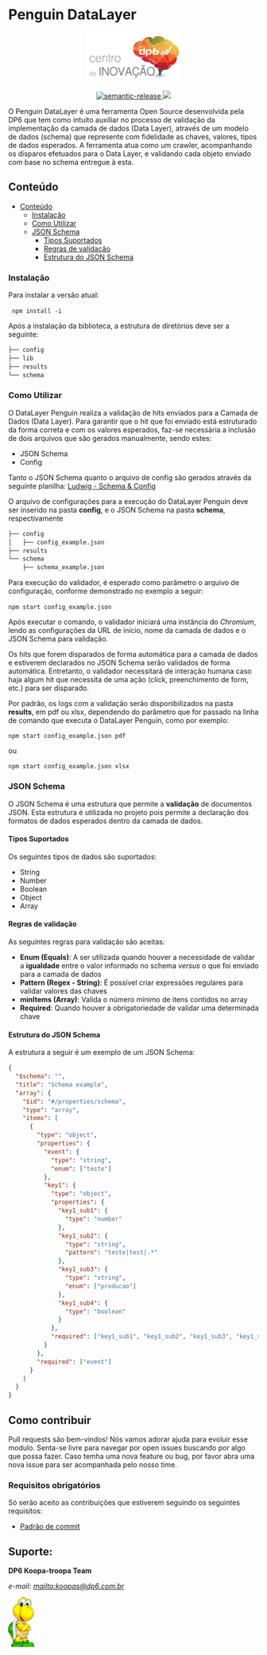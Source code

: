 # Penguin DataLayer

<div align="center">
<img src="https://raw.githubusercontent.com/DP6/templates-centro-de-inovacoes/main/public/images/centro_de_inovacao_dp6.png" height="100px" />

</div>
<p align="center">
  <a href="#badge">
    <img alt="semantic-release" src="https://img.shields.io/badge/%20%20%F0%9F%93%A6%F0%9F%9A%80-semantic--release-e10079.svg">
  </a>
  <a href="https://www.codacy.com/gh/DP6/penguin-datalayer/dashboard?utm_source=github.com&amp;utm_medium=referral&amp;utm_content=DP6/penguin-datalayer&amp;utm_campaign=Badge_Grade"><img src="https://app.codacy.com/project/badge/Grade/afcd617698e744cb8f6f44f4cdc8ddd9"/></a>
</p>

O Penguin DataLayer é uma ferramenta Open Source desenvolvida pela DP6 que tem como intuito auxiliar no processo de validação da implementação da camada de dados (Data Layer), através de um modelo de dados (schema) que represente com fidelidade as chaves, valores, tipos de dados esperados.
A ferramenta atua como um crawler, acompanhando os disparos efetuados para o Data Layer, e validando cada objeto enviado com base no schema entregue à esta.

## Conteúdo

- [Conteúdo](#conteúdo)
  - [Instalação](#instalação)
  - [Como Utilizar](#como-utilizar)
  - [JSON Schema](#json-schema)
    - [Tipos Suportados](#tipos-suportados)
    - [Regras de validação](#regras-de-validação)
    - [Estrutura do JSON Schema](#estrutura-do-json-schema)

### Instalação

Para instalar a versão atual:

` npm install -i`

Após a instalação da biblioteca, a estrutura de diretórios deve ser a seguinte:

```bash
├── config
├── lib
├── results
└── schema
```

### Como Utilizar

O DataLayer Penguin realiza a validação de hits enviados para a Camada de Dados (Data Layer).
Para garantir que o hit que foi enviado está estruturado da forma correta e com os valores esperados, faz-se necessária a inclusão de dois arquivos que são gerados manualmente, sendo estes:

- JSON Schema
- Config

Tanto o JSON Schema quanto o arquivo de config são gerados através da seguinte planilha:
[Ludwig - Schema & Config](https://docs.google.com/spreadsheets/d/1U1YbPmRQDvUv4X8m0I8GYNr8pXR8ADYttzKw79NIlcQ/edit#gid=631532070)

O arquivo de configurações para a execução do DataLayer Penguin deve ser inserido na pasta **config**, e o JSON Schema na pasta **schema**, respectivamente

```bash
├── config
│   ├── config_example.json
├── results
└── schema
    ├── schema_example.json
```

Para execução do validador, é esperado como parâmetro o arquivo de configuração, conforme demonstrado no exemplo a seguir:

`npm start config_example.json`

Após executar o comando, o validador iniciará uma instância do _Chromium_, lendo as configurações da URL de início, nome da camada de dados e o JSON Schema para validação.

Os hits que forem disparados de forma automática para a camada de dados e estiverem declarados no JSON Schema serão validados de forma automática. Entretanto, o validador necessitará de interação humana caso haja algum hit que necessita de uma ação (click, preenchimento de form, etc.) para ser disparado.

Por padrão, os logs com a validação serão disponibilizados na pasta **results**, em pdf ou xlsx, dependendo do parâmetro que for passado na linha de comando que executa o DataLayer Penguin, como por exemplo:

```nodejs
npm start config_example.json pdf
```

ou

```nodejs
npm start config_example.json xlsx
```

### JSON Schema

O JSON Schema é uma estrutura que permite a **validação** de documentos JSON. Esta estrutura é utilizada no projeto pois permite a declaração dos formatos de dados esperados dentro da camada de dados.

#### Tipos Suportados

Os seguintes tipos de dados são suportados:

- String
- Number
- Boolean
- Object
- Array

#### Regras de validação

As seguintes regras para validação são aceitas:

- **Enum (Equals)**: A ser utilizada quando houver a necessidade de validar a **igualdade** entre o valor informado no schema _versus_ o que foi enviado para a camada de dados
- **Pattern (Regex - String)**: É possível criar expressões regulares para validar valores das chaves
- **minItems (Array)**: Valida o número mínimo de itens contidos no array
- **Required**: Quando houver a obrigatoriedade de validar uma determinada chave

#### Estrutura do JSON Schema

A estrutura a seguir é um exemplo de um JSON Schema:

```json
{
  "$schema": "",
  "title": "Schema example",
  "array": {
    "$id": "#/properties/schema",
    "type": "array",
    "items": [
      {
        "type": "object",
        "properties": {
          "event": {
            "type": "string",
            "enum": ["teste"]
          },
          "key1": {
            "type": "object",
            "properties": {
              "key1_sub1": {
                "type": "number"
              },
              "key1_sub2": {
                "type": "string",
                "pattern": "teste|test|.*"
              },
              "key1_sub3": {
                "type": "string",
                "enum": ["producao"]
              },
              "key1_sub4": {
                "type": "boolean"
              }
            },
            "required": ["key1_sub1", "key1_sub2", "key1_sub3", "key1_sub4"]
          }
        },
        "required": ["event"]
      }
    ]
  }
}
```

## Como contribuir

Pull requests são bem-vindos! Nós vamos adorar ajuda para evoluir esse modulo. Senta-se livre para navegar por open issues buscando por algo que possa fazer. Caso temha uma nova feature ou bug, por favor abra uma nova issue para ser acompanhada pelo nosso time.

### Requisitos obrigatórios

Só serão aceito as contribuições que estiverem seguindo os seguintes requisitos:

- [Padrão de commit](https://www.conventionalcommits.org/en/v1.0.0/)

## Suporte:

**DP6 Koopa-troopa Team**

_e-mail: <mailto:koopas@dp6.com.br>_

<img src="https://raw.githubusercontent.com/DP6/templates-centro-de-inovacoes/main/public/images/koopa.png" height="100" />

